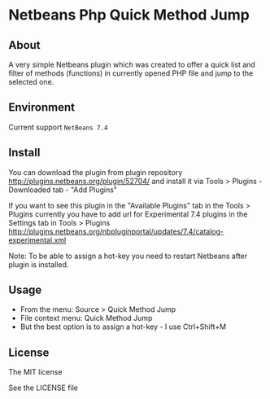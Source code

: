 Netbeans Php Quick Method Jump
============================
## About
A very simple Netbeans plugin which was created to offer a quick list and filter
of methods (functions) in currently opened PHP file and jump to the selected one.

## Environment
Current support `NetBeans 7.4`

## Install
You can download the plugin from plugin repository http://plugins.netbeans.org/plugin/52704/ and install it
via Tools > Plugins - Downloaded tab - "Add Plugins"

If you want to see this plugin in the "Available Plugins" tab in the Tools > Plugins
currently you have to add url for Experimental 7.4 plugins in the Settings tab in Tools > Plugins
http://plugins.netbeans.org/nbpluginportal/updates/7.4/catalog-experimental.xml

Note: To be able to assign a hot-key you need to restart Netbeans after plugin is installed.

## Usage
- From the menu: Source > Quick Method Jump
- File context menu: Quick Method Jump
- But the best option is to assign a hot-key - I use Ctrl+Shift+M


## License
The MIT license

See the LICENSE file
